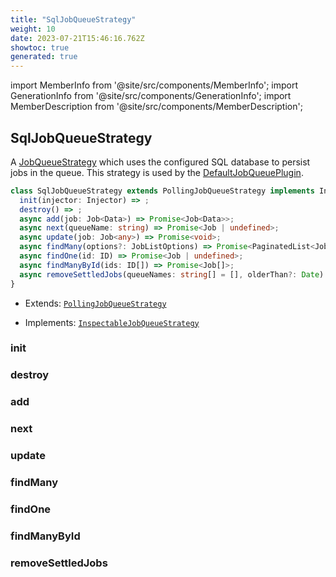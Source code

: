 ```yaml
---
title: "SqlJobQueueStrategy"
weight: 10
date: 2023-07-21T15:46:16.762Z
showtoc: true
generated: true
---
```

<!-- This file was generated from the Vendure source. Do not modify. Instead, re-run the "docs:build" script -->
import MemberInfo from '@site/src/components/MemberInfo';
import GenerationInfo from '@site/src/components/GenerationInfo';
import MemberDescription from '@site/src/components/MemberDescription';


## SqlJobQueueStrategy

<GenerationInfo sourceFile="packages/core/src/plugin/default-job-queue-plugin/sql-job-queue-strategy.ts" sourceLine="22" packageName="@vendure/core" />

A <a href='/reference/typescript-api/job-queue/job-queue-strategy#jobqueuestrategy'>JobQueueStrategy</a> which uses the configured SQL database to persist jobs in the queue.
This strategy is used by the <a href='/reference/typescript-api/job-queue/default-job-queue-plugin#defaultjobqueueplugin'>DefaultJobQueuePlugin</a>.

```ts title="Signature"
class SqlJobQueueStrategy extends PollingJobQueueStrategy implements InspectableJobQueueStrategy {
  init(injector: Injector) => ;
  destroy() => ;
  async add(job: Job<Data>) => Promise<Job<Data>>;
  async next(queueName: string) => Promise<Job | undefined>;
  async update(job: Job<any>) => Promise<void>;
  async findMany(options?: JobListOptions) => Promise<PaginatedList<Job>>;
  async findOne(id: ID) => Promise<Job | undefined>;
  async findManyById(ids: ID[]) => Promise<Job[]>;
  async removeSettledJobs(queueNames: string[] = [], olderThan?: Date) => ;
}
```
* Extends: <code><a href='/reference/typescript-api/job-queue/polling-job-queue-strategy#pollingjobqueuestrategy'>PollingJobQueueStrategy</a></code>


* Implements: <code><a href='/reference/typescript-api/job-queue/inspectable-job-queue-strategy#inspectablejobqueuestrategy'>InspectableJobQueueStrategy</a></code>



<div className="members-wrapper">

### init

<MemberInfo kind="method" type="(injector: <a href='/reference/typescript-api/common/injector#injector'>Injector</a>) => "   />


### destroy

<MemberInfo kind="method" type="() => "   />


### add

<MemberInfo kind="method" type="(job: <a href='/reference/typescript-api/job-queue/job#job'>Job</a>&#60;Data&#62;) => Promise&#60;<a href='/reference/typescript-api/job-queue/job#job'>Job</a>&#60;Data&#62;&#62;"   />


### next

<MemberInfo kind="method" type="(queueName: string) => Promise&#60;<a href='/reference/typescript-api/job-queue/job#job'>Job</a> | undefined&#62;"   />


### update

<MemberInfo kind="method" type="(job: <a href='/reference/typescript-api/job-queue/job#job'>Job</a>&#60;any&#62;) => Promise&#60;void&#62;"   />


### findMany

<MemberInfo kind="method" type="(options?: JobListOptions) => Promise&#60;<a href='/reference/typescript-api/common/paginated-list#paginatedlist'>PaginatedList</a>&#60;<a href='/reference/typescript-api/job-queue/job#job'>Job</a>&#62;&#62;"   />


### findOne

<MemberInfo kind="method" type="(id: <a href='/reference/typescript-api/common/id#id'>ID</a>) => Promise&#60;<a href='/reference/typescript-api/job-queue/job#job'>Job</a> | undefined&#62;"   />


### findManyById

<MemberInfo kind="method" type="(ids: <a href='/reference/typescript-api/common/id#id'>ID</a>[]) => Promise&#60;<a href='/reference/typescript-api/job-queue/job#job'>Job</a>[]&#62;"   />


### removeSettledJobs

<MemberInfo kind="method" type="(queueNames: string[] = [], olderThan?: Date) => "   />




</div>

